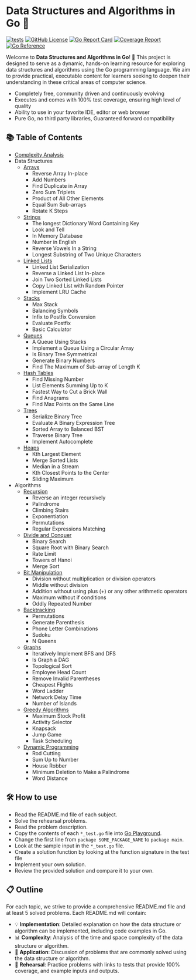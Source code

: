 # Data Structures and Algorithms in Go 🚀

[![tests](https://github.com/spring1843/go-dsa/actions/workflows/tests.yaml/badge.svg)](https://github.com/spring1843/go-dsa/actions/workflows/tests.yaml)
[![GitHub License](https://img.shields.io/badge/License-Apache%202.0-ff69b4.svg)](https://github.com/aws/karpenter/blob/main/LICENSE)
[![Go Report Card](https://goreportcard.com/badge/github.com/spring1843/go-dsa)](https://goreportcard.com/report/github.com/spring1843/go-dsa)
[![Coverage Report](https://coveralls.io/repos/github/spring1843/go-dsa/badge.svg?branch=main)](https://coveralls.io/github/spring1843/go-dsa?branch=main)
[![Go Reference](https://pkg.go.dev/badge/github.com/spring1843/go-dsa.svg)](https://pkg.go.dev/github.com/spring1843/go-dsa)

Welcome to **Data Structures and Algorithms in Go**! 🎉 This project is designed to serve as a dynamic, hands-on learning resource for exploring data structures and algorithms using the Go programming language. We aim to provide practical, executable content for learners seeking to deepen their understanding in these critical areas of computer science.

* Completely free, community driven and continuously evolving
* Executes and comes with 100% test coverage, ensuring high level of quality
* Ability to use in your favorite IDE, editor or web browser
* Pure Go, no third party libraries, Guaranteed forward compatibility

## 📚 Table of Contents

* [Complexity Analysis](complexity.md)
* Data Structures
    * [Arrays](./array)
        * Reverse Array In-place
        * Add Numbers
        * Find Duplicate in Array
        * Zero Sum Triplets
        * Product of All Other Elements
        * Equal Sum Sub-arrays
        * Rotate K Steps
    * [Strings](./strings)
        * The longest Dictionary Word Containing Key
        * Look and Tell
        * In Memory Database
        * Number in English
        * Reverse Vowels In a String
        * Longest Substring of Two Unique Characters
    * [Linked Lists](./linkedlist)
        * Linked List Serialization
        * Reverse a Linked List In-place
        * Join Two Sorted Linked Lists
        * Copy Linked List with Random Pointer
        * Implement LRU Cache
    * [Stacks](./stack)
        * Max Stack
        * Balancing Symbols
        * Infix to Postfix Conversion
        * Evaluate Postfix
        * Basic Calculator
    * [Queues](./queue)
        * A Queue Using Stacks
        * Implement a Queue Using a Circular Array
        * Is Binary Tree Symmetrical
        * Generate Binary Numbers
        * Find The Maximum of Sub-array of Length K
    * [Hash Tables](./hashtable)
        * Find Missing Number
        * List Elements Summing Up to K
        * Fastest Way to Cut a Brick Wall
        * Find Anagrams
        * Find Max Points on the Same Line
    * [Trees](./tree)
        * Serialize Binary Tree
        * Evaluate A Binary Expression Tree
        * Sorted Array to Balanced BST
        * Traverse Binary Tree
        * Implement Autocomplete
    * [Heaps](./heap)
        * Kth Largest Element
        * Merge Sorted Lists
        * Median in a Stream
        * Kth Closest Points to the Center
        * Sliding Maximum
* Algorithms
    * [Recursion](./recursion)
        * Reverse an integer recursively
        * Palindrome
        * Climbing Stairs
        * Exponentiation
        * Permutations
        * Regular Expressions Matching
    * [Divide and Conquer](dnc)
        * Binary Search
        * Square Root with Binary Search
        * Rate Limit
        * Towers of Hanoi
        * Merge Sort
    * [Bit Manipulation](./bit)
        * Division without multiplication or division operators
        * Middle without division
        * Addition without using plus (+) or any other arithmetic operators
        * Maximum without if conditions
        * Oddly Repeated Number
    * [Backtracking](./backtracking)
        * Permutations
        * Generate Parenthesis
        * Phone Letter Combinations
        * Sudoku
        * N Queens
    * [Graphs](./graph)
        * Iteratively Implement BFS and DFS
        * Is Graph a DAG
        * Topological Sort
        * Employee Head Count
        * Remove Invalid Parentheses
        * Cheapest Flights
        * Word Ladder
        * Network Delay Time
        * Number of Islands
    * [Greedy Algorithms](./greedy)
        * Maximum Stock Profit
        * Activity Selector
        * Knapsack
        * Jump Game
        * Task Scheduling
    * [Dynamic Programming](./dp)
        * Rod Cutting
        * Sum Up to Number
        * House Robber
        * Minimum Deletion to Make a Palindrome
        * Word Distance

## 🛠️ How to use

* Read the README.md file of each subject.
* Solve the rehearsal problems.
* Read the problem description.
* Copy the contents of each `*_test.go` file into [Go Playground](https://go.dev/play/).
* Change the first line from `package SOME_PACKAGE_NAME` to `package main`.
* Look at the sample input in the `*_test.go` file.
* Create a solution function by looking at the function signature in the test file
* Implement your own solution.
* Review the provided solution and compare it to your own.

## 📋 Outline

For each topic, we strive to provide a comprehensive README.md file and at least 5 solved problems. Each README.md will contain:

* 💡 **Implementation**: Detailed explanation on how the data structure or algorithm can be implemented, including code examples in Go.
* 📊 **Complexity**: Analysis of the time and space complexity of the data structure or algorithm.
* 🎯 **Application**: Discussion of problems that are commonly solved using the data structure or algorithm.
* 📝 **Rehearsal**: Practice problems with links to tests that provide 100% coverage, and example inputs and outputs.
